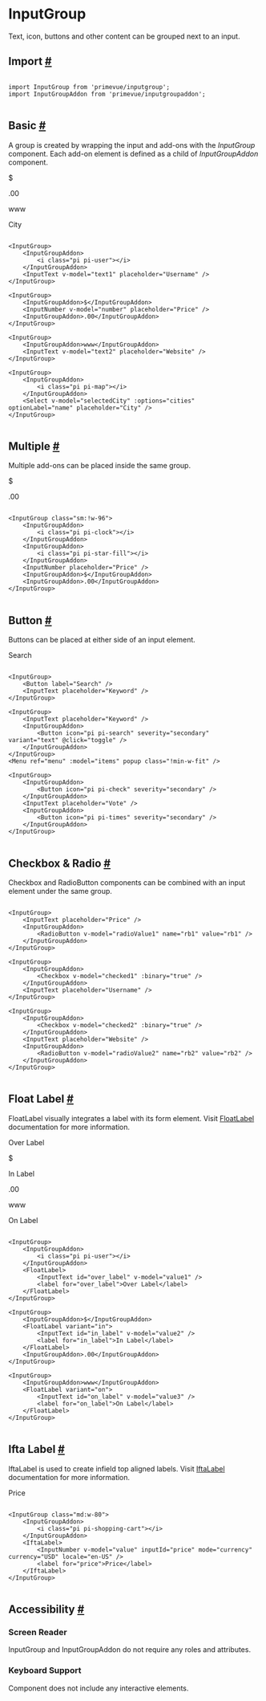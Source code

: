# InputGroup

Text, icon, buttons and other content can be grouped next to an input.

## Import [#](https://primevue.org/inputgroup/#import)

```

import InputGroup from 'primevue/inputgroup';
import InputGroupAddon from 'primevue/inputgroupaddon';


```

## Basic [#](https://primevue.org/inputgroup/#basic)

A group is created by wrapping the input and add-ons with the *InputGroup* component. Each add-on element is defined as a child of *InputGroupAddon* component.

$

.00

www

City

```

<InputGroup>
    <InputGroupAddon>
        <i class="pi pi-user"></i>
    </InputGroupAddon>
    <InputText v-model="text1" placeholder="Username" />
</InputGroup>

<InputGroup>
    <InputGroupAddon>$</InputGroupAddon>
    <InputNumber v-model="number" placeholder="Price" />
    <InputGroupAddon>.00</InputGroupAddon>
</InputGroup>

<InputGroup>
    <InputGroupAddon>www</InputGroupAddon>
    <InputText v-model="text2" placeholder="Website" />
</InputGroup>

<InputGroup>
    <InputGroupAddon>
        <i class="pi pi-map"></i>
    </InputGroupAddon>
    <Select v-model="selectedCity" :options="cities" optionLabel="name" placeholder="City" />
</InputGroup>


```

## Multiple [#](https://primevue.org/inputgroup/#multiple)

Multiple add-ons can be placed inside the same group.

$

.00

```

<InputGroup class="sm:!w-96">
    <InputGroupAddon>
        <i class="pi pi-clock"></i>
    </InputGroupAddon>
    <InputGroupAddon>
        <i class="pi pi-star-fill"></i>
    </InputGroupAddon>
    <InputNumber placeholder="Price" />
    <InputGroupAddon>$</InputGroupAddon>
    <InputGroupAddon>.00</InputGroupAddon>
</InputGroup>


```

## Button [#](https://primevue.org/inputgroup/#button)

Buttons can be placed at either side of an input element.

Search

```

<InputGroup>
    <Button label="Search" />
    <InputText placeholder="Keyword" />
</InputGroup>

<InputGroup>
    <InputText placeholder="Keyword" />
    <InputGroupAddon>
        <Button icon="pi pi-search" severity="secondary" variant="text" @click="toggle" />
    </InputGroupAddon>
</InputGroup>
<Menu ref="menu" :model="items" popup class="!min-w-fit" />

<InputGroup>
    <InputGroupAddon>
        <Button icon="pi pi-check" severity="secondary" />
    </InputGroupAddon>
    <InputText placeholder="Vote" />
    <InputGroupAddon>
        <Button icon="pi pi-times" severity="secondary" />
    </InputGroupAddon>
</InputGroup>


```

## Checkbox & Radio [#](https://primevue.org/inputgroup/#checkbox)

Checkbox and RadioButton components can be combined with an input element under the same group.

```

<InputGroup>
    <InputText placeholder="Price" />
    <InputGroupAddon>
        <RadioButton v-model="radioValue1" name="rb1" value="rb1" />
    </InputGroupAddon>
</InputGroup>

<InputGroup>
    <InputGroupAddon>
        <Checkbox v-model="checked1" :binary="true" />
    </InputGroupAddon>
    <InputText placeholder="Username" />
</InputGroup>

<InputGroup>
    <InputGroupAddon>
        <Checkbox v-model="checked2" :binary="true" />
    </InputGroupAddon>
    <InputText placeholder="Website" />
    <InputGroupAddon>
        <RadioButton v-model="radioValue2" name="rb2" value="rb2" />
    </InputGroupAddon>
</InputGroup>


```

## Float Label [#](https://primevue.org/inputgroup/#floatlabel)

FloatLabel visually integrates a label with its form element. Visit [FloatLabel](https://primevue.org/floatlabel/) documentation for more information.

Over Label

$

In Label

.00

www

On Label

```

<InputGroup>
    <InputGroupAddon>
        <i class="pi pi-user"></i>
    </InputGroupAddon>
    <FloatLabel>
        <InputText id="over_label" v-model="value1" />
        <label for="over_label">Over Label</label>
    </FloatLabel>
</InputGroup>

<InputGroup>
    <InputGroupAddon>$</InputGroupAddon>
    <FloatLabel variant="in">
        <InputText id="in_label" v-model="value2" />
        <label for="in_label">In Label</label>
    </FloatLabel>
    <InputGroupAddon>.00</InputGroupAddon>
</InputGroup>

<InputGroup>
    <InputGroupAddon>www</InputGroupAddon>
    <FloatLabel variant="on">
        <InputText id="on_label" v-model="value3" />
        <label for="on_label">On Label</label>
    </FloatLabel>
</InputGroup>


```

## Ifta Label [#](https://primevue.org/inputgroup/#iftalabel)

IftaLabel is used to create infield top aligned labels. Visit [IftaLabel](https://primevue.org/iftalabel/) documentation for more information.

Price

```

<InputGroup class="md:w-80">
    <InputGroupAddon>
        <i class="pi pi-shopping-cart"></i>
    </InputGroupAddon>
    <IftaLabel>
        <InputNumber v-model="value" inputId="price" mode="currency" currency="USD" locale="en-US" />
        <label for="price">Price</label>
    </IftaLabel>
</InputGroup>


```

## Accessibility [#](https://primevue.org/inputgroup/#accessibility)

### Screen Reader

InputGroup and InputGroupAddon do not require any roles and attributes.

### Keyboard Support

Component does not include any interactive elements.